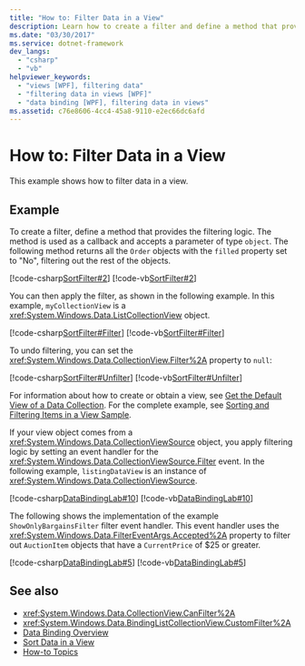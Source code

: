 ```yaml
---
title: "How to: Filter Data in a View"
description: Learn how to create a filter and define a method that provides filtering logic to filter data in a view.
ms.date: "03/30/2017"
ms.service: dotnet-framework
dev_langs: 
  - "csharp"
  - "vb"
helpviewer_keywords: 
  - "views [WPF], filtering data"
  - "filtering data in views [WPF]"
  - "data binding [WPF], filtering data in views"
ms.assetid: c76e8606-4cc4-45a8-9110-e2ec66dc6afd
---
```

# How to: Filter Data in a View

This example shows how to filter data in a view.  
  
## Example  

 To create a filter, define a method that provides the filtering logic. The method is used as a callback and accepts a parameter of type `object`. The following method returns all the `Order` objects with the `filled` property set to "No", filtering out the rest of the objects.  
  
 [!code-csharp[SortFilter#2](~/samples/snippets/csharp/VS_Snippets_Wpf/SortFilter/CSharp/Page1.xaml.cs#2)]
 [!code-vb[SortFilter#2](~/samples/snippets/visualbasic/VS_Snippets_Wpf/SortFilter/VisualBasic/Page1.xaml.vb#2)]  
  
 You can then apply the filter, as shown in the following example. In this example, `myCollectionView` is a <xref:System.Windows.Data.ListCollectionView> object.  
  
 [!code-csharp[SortFilter#Filter](~/samples/snippets/csharp/VS_Snippets_Wpf/SortFilter/CSharp/Page1.xaml.cs#filter)]
 [!code-vb[SortFilter#Filter](~/samples/snippets/visualbasic/VS_Snippets_Wpf/SortFilter/VisualBasic/Page1.xaml.vb#filter)]  
  
 To undo filtering, you can set the <xref:System.Windows.Data.CollectionView.Filter%2A> property to `null`:  
  
 [!code-csharp[SortFilter#Unfilter](~/samples/snippets/csharp/VS_Snippets_Wpf/SortFilter/CSharp/Page1.xaml.cs#unfilter)]
 [!code-vb[SortFilter#Unfilter](~/samples/snippets/visualbasic/VS_Snippets_Wpf/SortFilter/VisualBasic/Page1.xaml.vb#unfilter)]  
  
 For information about how to create or obtain a view, see [Get the Default View of a Data Collection](how-to-get-the-default-view-of-a-data-collection.md). For the complete example, see [Sorting and Filtering Items in a View Sample](https://github.com/Microsoft/WPF-Samples/tree/master/Data%20Binding/SortFilter).  
  
 If your view object comes from a <xref:System.Windows.Data.CollectionViewSource> object, you apply filtering logic by setting an event handler for the <xref:System.Windows.Data.CollectionViewSource.Filter> event. In the following example, `listingDataView` is an instance of <xref:System.Windows.Data.CollectionViewSource>.  
  
 [!code-csharp[DataBindingLab#10](~/samples/snippets/csharp/VS_Snippets_Wpf/DataBindingLab/CSharp/MainWindow.xaml.cs#10)]
 [!code-vb[DataBindingLab#10](~/samples/snippets/visualbasic/VS_Snippets_Wpf/DataBindingLab/VisualBasic/MainWindow.xaml.vb#10)]  
  
 The following shows the implementation of the example `ShowOnlyBargainsFilter` filter event handler. This event handler uses the <xref:System.Windows.Data.FilterEventArgs.Accepted%2A> property to filter out `AuctionItem` objects that have a `CurrentPrice` of $25 or greater.  
  
 [!code-csharp[DataBindingLab#5](~/samples/snippets/csharp/VS_Snippets_Wpf/DataBindingLab/CSharp/MainWindow.xaml.cs#5)]
 [!code-vb[DataBindingLab#5](~/samples/snippets/visualbasic/VS_Snippets_Wpf/DataBindingLab/VisualBasic/MainWindow.xaml.vb#5)]  
  
## See also

- <xref:System.Windows.Data.CollectionView.CanFilter%2A>
- <xref:System.Windows.Data.BindingListCollectionView.CustomFilter%2A>
- [Data Binding Overview](data-binding-overview.md)
- [Sort Data in a View](how-to-sort-data-in-a-view.md)
- [How-to Topics](data-binding-how-to-topics.md)
